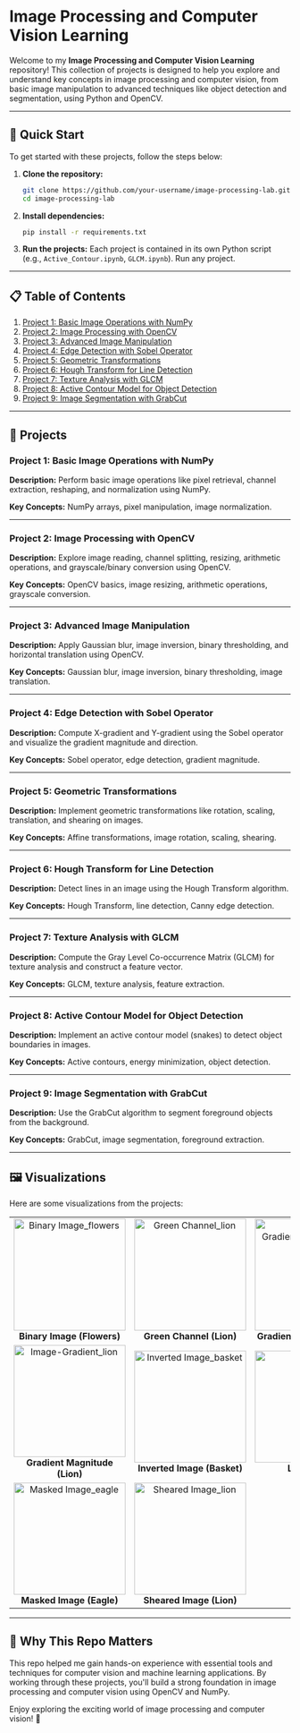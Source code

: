 # Image Processing and Computer Vision Learning

Welcome to my **Image Processing and Computer Vision Learning** repository! This collection of projects is designed to help you explore and understand key concepts in image processing and computer vision, from basic image manipulation to advanced techniques like object detection and segmentation, using Python and OpenCV.

---

## 🚀 Quick Start

To get started with these projects, follow the steps below:

1. **Clone the repository:**
   ```bash
   git clone https://github.com/your-username/image-processing-lab.git
   cd image-processing-lab
   ```

2. **Install dependencies:**
   ```bash
   pip install -r requirements.txt
   ```

3. **Run the projects:**
   Each project is contained in its own Python script (e.g., `Active_Contour.ipynb`, `GLCM.ipynb`). Run any project.

---

## 📋 Table of Contents

1. [Project 1: Basic Image Operations with NumPy](#project-1-basic-image-operations-with-numpy)
2. [Project 2: Image Processing with OpenCV](#project-2-image-processing-with-opencv)
3. [Project 3: Advanced Image Manipulation](#project-3-advanced-image-manipulation)
4. [Project 4: Edge Detection with Sobel Operator](#project-4-edge-detection-with-sobel-operator)
5. [Project 5: Geometric Transformations](#project-5-geometric-transformations)
6. [Project 6: Hough Transform for Line Detection](#project-6-hough-transform-for-line-detection)
7. [Project 7: Texture Analysis with GLCM](#project-7-texture-analysis-with-glcm)
8. [Project 8: Active Contour Model for Object Detection](#project-8-active-contour-model-for-object-detection)
9. [Project 9: Image Segmentation with GrabCut](#project-9-image-segmentation-with-grabcut)

---

## 🧪 Projects

### Project 1: Basic Image Operations with NumPy
**Description:** Perform basic image operations like pixel retrieval, channel extraction, reshaping, and normalization using NumPy.

**Key Concepts:** NumPy arrays, pixel manipulation, image normalization.

---

### Project 2: Image Processing with OpenCV
**Description:** Explore image reading, channel splitting, resizing, arithmetic operations, and grayscale/binary conversion using OpenCV.

**Key Concepts:** OpenCV basics, image resizing, arithmetic operations, grayscale conversion.

---

### Project 3: Advanced Image Manipulation
**Description:** Apply Gaussian blur, image inversion, binary thresholding, and horizontal translation using OpenCV.

**Key Concepts:** Gaussian blur, image inversion, binary thresholding, image translation.

---

### Project 4: Edge Detection with Sobel Operator
**Description:** Compute X-gradient and Y-gradient using the Sobel operator and visualize the gradient magnitude and direction.

**Key Concepts:** Sobel operator, edge detection, gradient magnitude.

---

### Project 5: Geometric Transformations
**Description:** Implement geometric transformations like rotation, scaling, translation, and shearing on images.

**Key Concepts:** Affine transformations, image rotation, scaling, shearing.

---

### Project 6: Hough Transform for Line Detection
**Description:** Detect lines in an image using the Hough Transform algorithm.

**Key Concepts:** Hough Transform, line detection, Canny edge detection.

---

### Project 7: Texture Analysis with GLCM
**Description:** Compute the Gray Level Co-occurrence Matrix (GLCM) for texture analysis and construct a feature vector.

**Key Concepts:** GLCM, texture analysis, feature extraction.

---

### Project 8: Active Contour Model for Object Detection
**Description:** Implement an active contour model (snakes) to detect object boundaries in images.

**Key Concepts:** Active contours, energy minimization, object detection.

---

### Project 9: Image Segmentation with GrabCut
**Description:** Use the GrabCut algorithm to segment foreground objects from the background.

**Key Concepts:** GrabCut, image segmentation, foreground extraction.

---

## 🖼️ Visualizations
Here are some visualizations from the projects:

<div align="center">
  <table>
    <tr>
      <td align="center">
        <img src="https://github.com/user-attachments/assets/4e9afd5b-a20a-413a-9c56-7000bc790f5b" alt="Binary Image_flowers" width="200"/>
        <br>
        <strong>Binary Image (Flowers)</strong>
      </td>
      <td align="center">
        <img src="https://github.com/user-attachments/assets/d828073a-7cdb-4fd5-ae28-d2cab0966ba8" alt="Green Channel_lion" width="200"/>
        <br>
        <strong>Green Channel (Lion)</strong>
      </td>
      <td align="center">
        <img src="https://github.com/user-attachments/assets/57feb398-10ab-4a76-a6d0-9392dec6816a" alt="Image-Gradient_Direction_lion" width="200"/>
        <br>
        <strong>Gradient Direction (Lion)</strong>
      </td>
    </tr>
    <tr>
      <td align="center">
        <img src="https://github.com/user-attachments/assets/1c6241d3-ce98-4a12-82ff-f25b6c74d64b" alt="Image-Gradient_lion" width="200"/>
        <br>
        <strong>Gradient Magnitude (Lion)</strong>
      </td>
      <td align="center">
        <img src="https://github.com/user-attachments/assets/a1dc21f4-b36b-4017-a63e-cccb99a21f97" alt="Inverted Image_basket" width="200"/>
        <br>
        <strong>Inverted Image (Basket)</strong>
      </td>
      <td align="center">
        <img src="https://github.com/user-attachments/assets/f6b2a4d4-0d9c-4428-a545-32af90061af5" alt="Lion_RGB" width="200"/>
        <br>
        <strong>Lion (RGB)</strong>
      </td>
    </tr>
    <tr>
      <td align="center">
        <img src="https://github.com/user-attachments/assets/43a00f85-6026-4317-a27e-f38594c3249f" alt="Masked Image_eagle" width="200"/>
        <br>
        <strong>Masked Image (Eagle)</strong>
      </td>
      <td align="center">
        <img src="https://github.com/user-attachments/assets/c03d8b95-c4f5-48cf-93bf-e946734683db" alt="Sheared Image_lion" width="200"/>
        <br>
        <strong>Sheared Image (Lion)</strong>
      </td>
    </tr>
  </table>
</div>

---

## 🌟 Why This Repo Matters

This repo helped me gain hands-on experience with essential tools and techniques for computer vision and machine learning applications. By working through these projects, you'll build a strong foundation in image processing and computer vision using OpenCV and NumPy.

Enjoy exploring the exciting world of image processing and computer vision! 🚀

